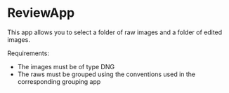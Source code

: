 # ReviewApp

This app allows you to select a folder of raw images and a folder of edited images. 

Requirements:
- The images must be of type DNG
- The raws must be grouped using the conventions used in the corresponding grouping app